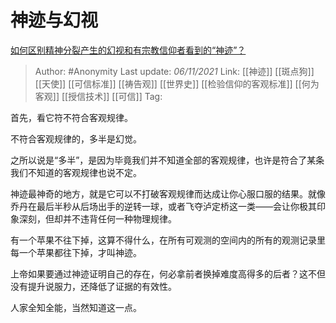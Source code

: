 # 神迹与幻视

[如何区别精神分裂产生的幻视和有宗教信仰者看到的“神迹”？](https://www.zhihu.com/question/26005037/answer/2208884677)

> Author: #Anonymity
> Last update: *06/11/2021*
> Link: [[神迹]] [[斑点狗]] [[天使]] [[可信标准]] [[祷告观]] [[世界史]]  [[检验信仰的客观标准]] [[何为客观]] [[授信技术]] [[可信]]
> Tag:

首先，看它符不符合客观规律。

不符合客观规律的，多半是幻觉。

之所以说是“多半”，是因为毕竟我们并不知道全部的客观规律，也许是符合了某条我们不知道的客观规律也说不定。

神迹最神奇的地方，就是它可以不打破客观规律而达成让你心服口服的结果。就像乔丹在最后半秒从后场出手的逆转一球，或者飞夺泸定桥这一类——会让你极其印象深刻，但却并不违背任何一种物理规律。

有一个苹果不往下掉，这算不得什么，在所有可观测的空间内的所有的观测记录里每一个苹果都往下掉，才叫神迹。

上帝如果要通过神迹证明自己的存在，何必拿前者换掉难度高得多的后者？这不但没有提升说服力，还降低了证据的有效性。

人家全知全能，当然知道这一点。
